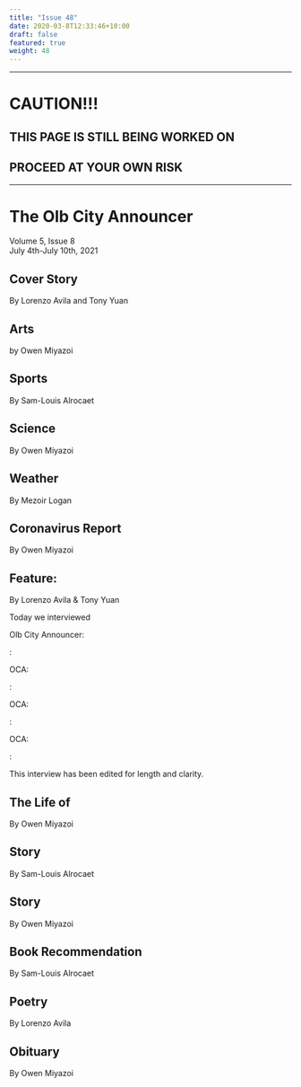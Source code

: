 ```yaml
---
title: "Issue 48"
date: 2020-03-8T12:33:46+10:00
draft: false
featured: true
weight: 48
---
```


------------------------
# CAUTION!!!    
## THIS PAGE IS STILL BEING WORKED ON    
## PROCEED AT YOUR OWN RISK    
------------------------

# The Olb City Announcer    
Volume 5, Issue 8    
July 4th-July 10th, 2021    

## Cover Story
By Lorenzo Avila and Tony Yuan



## Arts
by Owen Miyazoi



## Sports
By Sam-Louis Alrocaet



## Science
By Owen Miyazoi



## Weather
By Mezoir Logan



## Coronavirus Report
By Owen Miyazoi    



## Feature: 
By Lorenzo Avila & Tony Yuan

Today we interviewed 

Olb City Announcer: 

: 

OCA: 

: 

OCA: 

: 

OCA: 

: 

This interview has been edited for length and clarity.

## The Life of
By Owen Miyazoi



## Story
By Sam-Louis Alrocaet



## Story
By Owen Miyazoi



## Book Recommendation
By Sam-Louis Alrocaet



## Poetry
By Lorenzo Avila



## Obituary
By Owen Miyazoi



